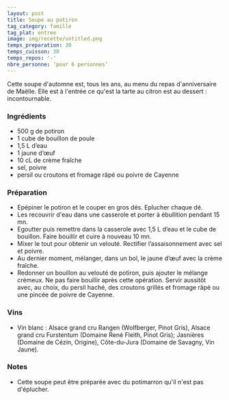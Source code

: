 ```yaml
---
layout: post
title: Soupe au potiron
tag_category: famille
tag_plat: entree
image: img/recette/untitled.png
temps_preparation: 30
temps_cuisson: 30
temps_repos: '-'
nbre_personne: ‘pour 6 personnes’
---
```

Cette soupe d'automne est, tous les ans, au menu du repas d'anniversaire de Maëlle. Elle est à l'entrée ce qu'est la tarte au citron est au dessert : incontournable.

### Ingrédients
* 500 g de potiron
* 1 cube de bouillon de poule
* 1,5 L d’eau
* 1 jaune d’œuf
* 10 cL de crème fraîche
* sel, poivre
* persil ou croutons et fromage râpé ou poivre de Cayenne

### Préparation
* Epépiner le potiron et le couper en gros dés. Eplucher chaque dé.
* Les recouvrir d'eau dans une casserole et porter à ébullition pendant 15 mn.
* Egoutter puis remettre dans la casserole avec 1,5 L d’eau et le cube de bouillon. Faire bouillir et cuire à nouveau 10 mn.
* Mixer le tout pour obtenir un velouté. Rectifier  l’assaisonnement avec sel et poivre.
* Au dernier moment, mélanger, dans un bol, le jaune d’œuf avec la crème fraîche.
* Redonner un bouillon au velouté de potiron, puis ajouter le mélange crémeux. Ne pas faire bouillir après cette opération. Servir aussitôt avec, au choix, du persil haché, des croutons grillés et fromage râpé ou une pincée de poivre de Cayenne.

### Vins
* Vin blanc : Alsace grand cru Rangen (Wolfberger, Pinot Gris), Alsace grand cru Furstentum (Domaine René Fleith, Pinot Gris); Jasnières (Domaine de Cézin, Origine), Côte-du-Jura (Domaine de Savagny, Vin Jaune).

### Notes
* Cette soupe peut être préparée avec du potimarron qu'il n'est pas d'éplucher.
